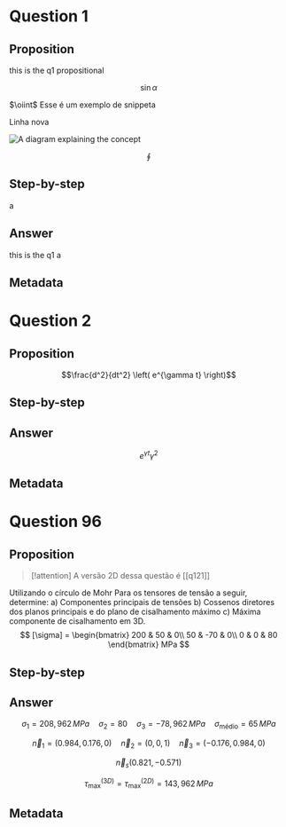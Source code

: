 









# Question 1


## Proposition
this is the q1 propositional 

$$\sin \alpha$$

<snippet id="newtons-law">
$\oiint$ Esse é um exemplo de snippeta

Linha nova
</snippet>

![A diagram explaining the concept](diagram.png)

$$\oint$$


## Step-by-step
<ref id="teste"/>
<ref id="newtons-law" />a


## Answer
this is the q1 a


## Metadata










# Question 2


## Proposition
$$\frac{d^2}{dt^2} \left( e^{\gamma t} \right)$$


## Step-by-step
<ref id="newtons-law" />


## Answer
$$e^{\gamma t} \gamma^2$$


## Metadata










# Question 96


## Proposition
>[!attention] A versão 2D dessa questão é [[q121]]

Utilizando o círculo de Mohr
Para os tensores de tensão a seguir, determine:
a) Componentes principais de tensões
b) Cossenos diretores dos planos principais e do plano de cisalhamento máximo
c) Máxima componente de cisalhamento em 3D.
$$
[\sigma] = \begin{bmatrix}
200 & 50 & 0\\
50 & -70 & 0\\
0 & 0 & 80
\end{bmatrix} MPa
$$


## Step-by-step


## Answer
$$\sigma_1 = 208,962 \, MPa \quad \sigma_{2}=80 \quad\sigma_3 = -78,962 \, MPa \quad \sigma_{\text{médio}} = 65 \, MPa$$

$$\vec n_1  = (0.984, 0.176,0) \quad \vec{n}_{2}=(0,0,1) \quad \vec n_{3} = (-0.176, 0.984,0) $$

$$\vec n_s (0.821, -0.571)$$

$$\tau_{\max}^{(3D)} = \tau_{\max}^{(2D)} = 143,962 \, MPa$$


## Metadata
